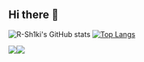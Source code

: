 ## Hi there 👋

<!--
**R-Sh1ki/R-Sh1ki** is a ✨ _special_ ✨ repository because its `README.md` (this file) appears on your GitHub profile.

Here are some ideas to get you started:

- 🔭 I’m currently working on ...
- 🌱 I’m currently learning ...
- 👯 I’m looking to collaborate on ...
- 🤔 I’m looking for help with ...
- 💬 Ask me about ...
- 📫 How to reach me: ...
- 😄 Pronouns: ...
- ⚡ Fun fact: ...
-->

![R-Sh1ki's GitHub stats](https://github-readme-stats.vercel.app/api?username=r-sh1ki&show_icons=true&theme=nord)
[![Top Langs](https://github-readme-stats.vercel.app/api/top-langs/?username=r-sh1ki&layout=compact&theme=nord)](https://github.com/anuraghazra/github-readme-stats)

<div style="display: flex; flex-direction: row;">
 <img class="img" src="https://github-readme-stats.vercel.app/api?username=r-sh1ki&show_icons=true&theme=nord" />
 <img class="img" src="https://github-readme-stats.vercel.app/api/top-langs/?username=r-sh1ki&theme=nord&layout=compact" />
</div>

